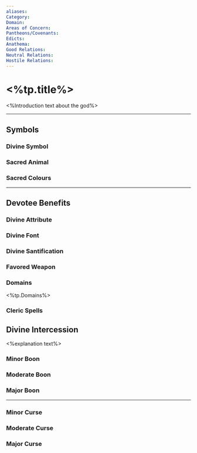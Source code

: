 ```yaml
---
aliases:
Category:
Domain:
Areas of Concern:
Pantheons/Covenants:
Edicts:
Anathema:
Good Relations:
Neutral Relations:
Hostile Relations:
---
```

# <%tp.title%>
<%Introduction text about the god%>

---
## Symbols

### Divine Symbol

### Sacred Animal

### Sacred Colours

---
## Devotee Benefits

### Divine Attribute

### Divine Font

### Divine Santification

### Favored Weapon

### Domains
<%tp.Domains%>

### Cleric Spells

## Divine Intercession

<%explanation text%>

### Minor Boon


### Moderate Boon


### Major Boon


---
### Minor Curse


### Moderate Curse


### Major Curse


